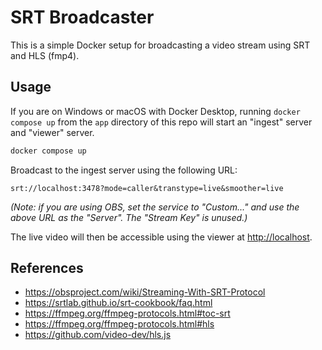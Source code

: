 # SRT Broadcaster

This is a simple Docker setup for broadcasting a video stream using SRT and HLS (fmp4).


## Usage

If you are on Windows or macOS with Docker Desktop, running `docker compose up` from the `app` directory of this repo will start an "ingest" server and "viewer" server.

```sh
docker compose up
```

Broadcast to the ingest server using the following URL:

```
srt://localhost:3478?mode=caller&transtype=live&smoother=live
```

_(Note: if you are using OBS, set the service to "Custom..." and use the above URL as the "Server". The "Stream Key" is unused.)_

The live video will then be accessible using the viewer at [http://localhost](http://localhost).

## References

* https://obsproject.com/wiki/Streaming-With-SRT-Protocol
* https://srtlab.github.io/srt-cookbook/faq.html
* https://ffmpeg.org/ffmpeg-protocols.html#toc-srt
* https://ffmpeg.org/ffmpeg-protocols.html#hls
* https://github.com/video-dev/hls.js

